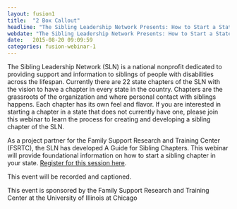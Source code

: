 ```yaml
---
layout: fusion1
title:  "2 Box Callout"
headline: "The Sibling Leadership Network Presents: How to Start a State Sibling Chapter"
webdate: "The Sibling Leadership Network Presents: How to Start a State Sibling Chapter Wednesday, February 15 from 12:00 pm – 1:00 pm EST"
date:   2015-08-20 09:09:59
categories: fusion-webinar-1
---
```

The Sibling Leadership Network (SLN) is a national nonprofit dedicated to providing support and information to siblings of people with disabilities across the lifespan. Currently there are 22 state chapters of the SLN with the vision to have a chapter in every state in the country. Chapters are the grassroots of the organization and where personal contact with siblings happens. Each chapter has its own feel and flavor. If you are interested in starting a chapter in a state that does not currently have one, please join this webinar to learn the process for creating and developing a sibling chapter of the SLN.

As a project partner for the Family Support Research and Training Center (FSRTC), the SLN has developed A Guide for Sibling Chapters. This webinar will provide foundational information on how to start a sibling chapter in your state. <a href="http://bit.ly/2k7KMM4">Register for this session here</a>.

This event will be recorded and captioned.

This event is sponsored by the Family Support Research and Training Center at the University of Illinois at Chicago